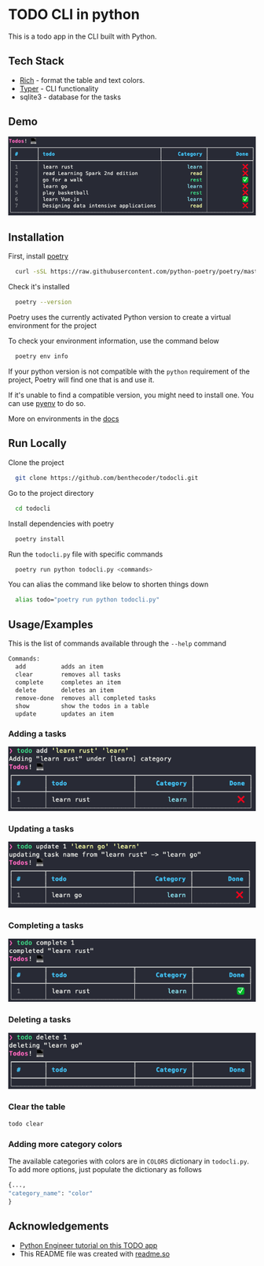 # TODO CLI in python

This is a todo app in the CLI built with Python.

## Tech Stack

- [Rich](https://github.com/Textualize/rich) - format the table and text colors.
- [Typer](https://github.com/tiangolo/typer) - CLI functionality
- sqlite3 - database for the tasks

## Demo

![example image of table](assets/app.png)

## Installation

First, install [poetry](https://python-poetry.org/)

```bash
  curl -sSL https://raw.githubusercontent.com/python-poetry/poetry/master/get-poetry.py | python -
```

Check it's installed

```bash
  poetry --version
```

Poetry uses the currently activated Python version to create a virtual environment for the project

To check your environment information, use the command below

```bash
  poetry env info
```

If your python version is not compatible with the `python` requirement of the project, Poetry will find one that is and use it.

If it's unable to find a compatible version, you might need to install one. You can use [pyenv](https://github.com/pyenv/pyenv) to do so.

More on environments in the [docs](https://python-poetry.org/docs/managing-environments/#switching-between-environments)

## Run Locally

Clone the project

```bash
  git clone https://github.com/benthecoder/todocli.git
```

Go to the project directory

```bash
  cd todocli
```

Install dependencies with poetry

```bash
  poetry install
```

Run the `todocli.py` file with specific commands

```bash
  poetry run python todocli.py <commands>
```

You can alias the command like below to shorten things down

```bash
  alias todo="poetry run python todocli.py"
```

## Usage/Examples

This is the list of commands available through the `--help` command

```text
Commands:
  add          adds an item
  clear        removes all tasks
  complete     completes an item
  delete       deletes an item
  remove-done  removes all completed tasks
  show         show the todos in a table
  update       updates an item
```

### Adding a tasks

![add](assets/add.png)

### Updating a tasks

![update](assets/update.png)

### Completing a tasks

![complete](assets/complete.png)

### Deleting a tasks

![delete](assets/delete.png)

### Clear the table

```bash
todo clear
```

### Adding more category colors

The available categories with colors are in `COLORS` dictionary in `todocli.py`. To add more options, just populate the dictionary as follows

```py
{...,
"category_name": "color"
}
```

## Acknowledgements

- [Python Engineer tutorial on this TODO app](https://youtu.be/ynd67UwG_cI)
- This README file was created with [readme.so](https://readme.so/)
